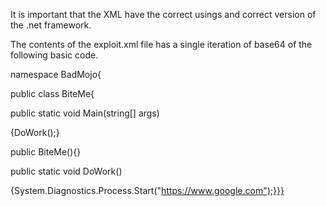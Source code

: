 It is important that the XML have the correct usings and correct version of the .net framework.

The contents of the exploit.xml file has a single iteration of base64 of the following basic code.

namespace BadMojo{

public class BiteMe{

public static void Main(string[] args)

{DoWork();}

public BiteMe(){}

public static void DoWork()

{System.Diagnostics.Process.Start("https://www.google.com");}}}

